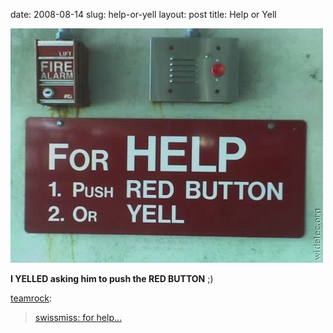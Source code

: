 date: 2008-08-14
slug: help-or-yell
layout: post
title: Help or Yell


<a href="http://swissmiss.typepad.com/weblog/2008/08/for-help.html"><img src="/static/tumblr_files/SBao5h5sWckpbdofoj7sbgWw_500.jpg"/></a><br/><p><b>I YELLED asking him to push the RED BUTTON</b> ;)</p>

<p><a href="http://teamrock.tumblr.com/post/45733141/swissmiss-for-help" target="_blank">teamrock</a>:</p>

<blockquote><a href="http://swissmiss.typepad.com/weblog/2008/08/for-help.html" target="_blank">swissmiss: for help…</a></blockquote>
